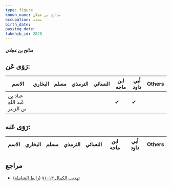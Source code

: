 ```yaml
---
type: figure
known_name: صالح بن عجلان
occupation: محدث
birth_date:
passing_date:
tahdhib_id: 2828
---
```

##### صالح بن عجلان

## رَوَى عَن:
| الاسم                          | البخاري | مسلم | الترمذي | النسائي | ابن ماجه | أبي داود | Others |
| ------------------------------ | ------- | ---- | ------- | ------- | -------- | -------- | ------ |
| عباد بن عَبد اللَّهِ بن الزبير |         |      |         |         | ✔        | ✔        |        |
## رَوَى عَنه:
| الاسم | البخاري | مسلم | الترمذي | النسائي | ابن ماجه | أبي داود | Others |
| ----- | ------- | ---- | ------- | ------- | -------- | -------- | ------ |
## مراجع
- [تهذيب الكمال ١٣-٧١](obsidian://open?vault=Tahdhib-al-Kamal&file=Figures/٢٨٢٨-صالح%20بن%20عجلان) ([رابط الشاملة](https://shamela.ws/book/3722/6452))